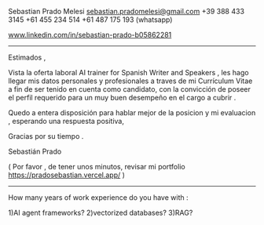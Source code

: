 Sebastian 
Prado Melesi
sebastian.pradomelesi@gmail.com
+39 388 433 3145 
+61 455 234 514 
+61 487 175 193 (whatsapp)

www.linkedin.com/in/sebastian-prado-b05862281

-------------------------------------------------------

Estimados ,

Vista la oferta laboral AI trainer for Spanish Writer and Speakers ,  les hago llegar mis datos personales y profesionales a traves de mi Currículum Vitae a fin de ser tenido en cuenta como candidato, con la convicción de poseer el perfil requerido para un muy buen desempeño en el cargo a cubrir .

Quedo a entera disposición para hablar mejor de la posicion y mi evaluacion , esperando una respuesta positiva, 

Gracias por su tiempo . 

Sebastián Prado

( Por favor , de tener unos minutos, revisar mi portfolio  https://pradosebastian.vercel.app/  )

--------------------------------------------------------
How many years of work experience do you have with :

1)AI agent frameworks?
2)vectorized databases?
3)RAG?